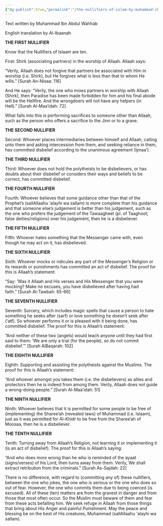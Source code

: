 ```yaml
---
{"dg-publish":true,"permalink":"/the-nullifiers-of-islam-by-muhammad-ibn-abdul-wahhab/","created":"2025-01-06T00:55:47.036-05:00","updated":"2025-01-06T00:59:50.160-05:00"}
---
```


Text written by Muhammad Ibn Abdul Wahhab

English translation by Al-Ibaanah

**THE FIRST NULLIFIER**

Know that the Nullifiers of Islaam are ten.

First: Shirk (associating partners) in the worship of Allaah. Allaah says:

“Verily, Allaah does not forgive that partners be associated with Him in worship (i.e. Shirk), but He forgives what is less than that to whom He wills.” [Surah An-Nisaa: 116]

And He says: “Verily, the one who mixes partners in worship with Allaah (Shirk), then Paradise has been made forbidden for him and his final abode will be the Hellfire. And the wrongdoers will not have any helpers (in Hell).” [Surah Al-Maa’idah: 72]

What falls into this is performing sacrifices to someone other than Allaah, such as the person who offers a sacrifice to the Jinn or to a grave.

**THE SECOND NULLIFIER**

Second: Whoever places intermediaries between himself and Allaah, calling unto them and asking intercession from them, and seeking reliance in them, has committed disbelief according to the unanimous agreement (Ijmaa’).

**THE THIRD NULLIFIER**

Third: Whoever does not hold the polytheists to be disbelievers, or has doubts about their disbelief or considers their ways and beliefs to be correct, has committed disbelief.

**THE FOURTH NULLIFIER**

Fourth: Whoever believes that some guidance other than that of the Prophet’s (sallAllaahu ‘alayhi wa sallam) is more complete than his guidance and that someone else’s judgement is better than his judgement, such as the one who prefers the judgement of the Tawaagheet (pl. of Taaghoot; false deities/religions) over his judgement, then he is a disbeliever.

**THE FIFTH NULLIFIER**

Fifth: Whoever hates something that the Messenger came with, even though he may act on it, has disbelieved.

**THE SIXTH NULLIFIER**

Sixth: Whoever mocks or ridicules any part of the Messenger’s Religion or its rewards or punishments has committed an act of disbelief. The proof for this is Allaah’s statement:

“Say: ‘Was it Allaah and His verses and His Messenger that you were mocking? Make no excuses, you have disbelieved after having had faith.” [Surah At-Tawbah: 65-66]

**THE SEVENTH NULLIFIER**

Seventh: Sorcery, which includes magic spells that cause a person to hate something he seeks after (sarf) or love something he doesn’t seek after (‘atf). So whoever performs it or is pleased with it being done, has committed disbelief. The proof for this is Allaah’s statement:

“And neither of these two (angels) would teach anyone until they had first said to them: ‘We are only a trial (for the people), so do not commit disbelief.’” [Surah AlBaqarah: 102]

**THE EIGHTH NULLIFIER**

Eighth: Supporting and assisting the polytheists against the Muslims. The proof for this is Allaah’s statement:

“And whoever amongst you takes them (i.e. the disbelievers) as allies and protectors then he is indeed from among them. Verily, Allaah does not guide a wrong-doing people.” [Surah Al-Maa’idah: 51]

**THE NINTH NULLIFIER**

Ninth: Whoever believes that it is permitted for some people to be free of (implementing) the Sharee’ah (revealed laws) of Muhammad (i.e. Islaam), just as it was permitted for Al-Khidr to be free from the Sharee’ah of Moosaa, then he is a disbeliever.

**THE TENTH NULLIFIER**

Tenth: Turning away from Allaah’s Religion, not learning it or implementing it (is an act of disbelief). The proof for this is Allaah’s saying:

“And who does more wrong than he who is reminded of the ayaat (signs/verses) of his Lord, then turns away from them. Verily, We shall extract retribution from the criminals.” [Surah As-Sajdah: 22]

There is no difference, with regard to (committing any of) these nullifiers, between the one who jokes, the one who is serious or the one who does so out of fear. However, the one who commits them due to being coerced (is excused). All of these (ten) matters are from the gravest in danger and from those that most often occur. So the Muslim must beware of them and fear from these acts befalling him. We seek refuge in Allaah from those things that bring about His Anger and painful Punishment. May the peace and blessing be on the best of His creatures, Muhammad (sallAllaahu ‘alayhi wa sallam).